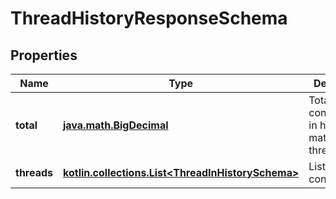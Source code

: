 
# ThreadHistoryResponseSchema

## Properties
Name | Type | Description | Notes
------------ | ------------- | ------------- | -------------
**total** | [**java.math.BigDecimal**](java.math.BigDecimal.md) | Total conversations in history with matching threadType. |  [optional]
**threads** | [**kotlin.collections.List&lt;ThreadInHistorySchema&gt;**](ThreadInHistorySchema.md) | List of history conversations |  [optional]



